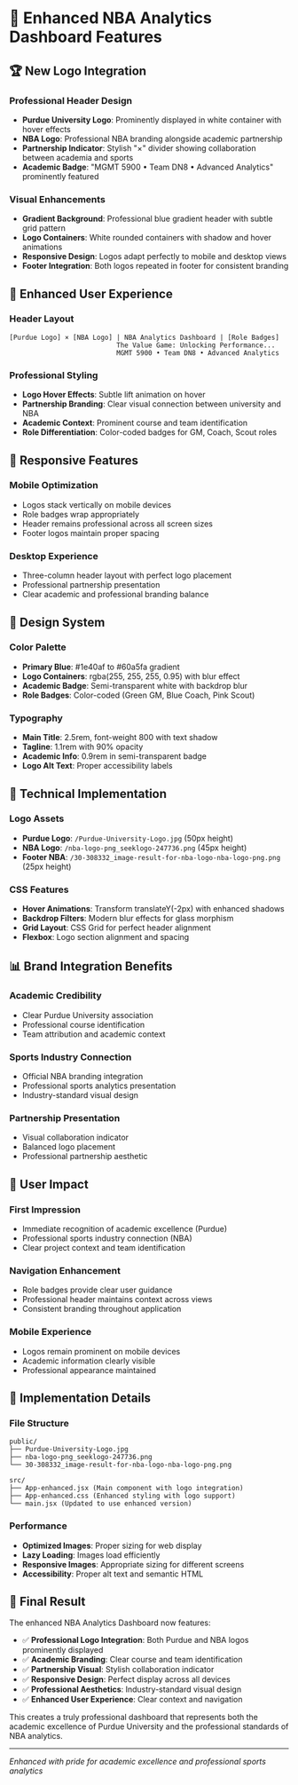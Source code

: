 # 🎨 Enhanced NBA Analytics Dashboard Features

## 🏆 New Logo Integration

### Professional Header Design
- **Purdue University Logo**: Prominently displayed in white container with hover effects
- **NBA Logo**: Professional NBA branding alongside academic partnership
- **Partnership Indicator**: Stylish "×" divider showing collaboration between academia and sports
- **Academic Badge**: "MGMT 5900 • Team DN8 • Advanced Analytics" prominently featured

### Visual Enhancements
- **Gradient Background**: Professional blue gradient header with subtle grid pattern
- **Logo Containers**: White rounded containers with shadow and hover animations
- **Responsive Design**: Logos adapt perfectly to mobile and desktop views
- **Footer Integration**: Both logos repeated in footer for consistent branding

## 🎯 Enhanced User Experience

### Header Layout
```
[Purdue Logo] × [NBA Logo] | NBA Analytics Dashboard | [Role Badges]
                           The Value Game: Unlocking Performance...
                           MGMT 5900 • Team DN8 • Advanced Analytics
```

### Professional Styling
- **Logo Hover Effects**: Subtle lift animation on hover
- **Partnership Branding**: Clear visual connection between university and NBA
- **Academic Context**: Prominent course and team identification
- **Role Differentiation**: Color-coded badges for GM, Coach, Scout roles

## 📱 Responsive Features

### Mobile Optimization
- Logos stack vertically on mobile devices
- Role badges wrap appropriately
- Header remains professional across all screen sizes
- Footer logos maintain proper spacing

### Desktop Experience
- Three-column header layout with perfect logo placement
- Professional partnership presentation
- Clear academic and professional branding balance

## 🎨 Design System

### Color Palette
- **Primary Blue**: #1e40af to #60a5fa gradient
- **Logo Containers**: rgba(255, 255, 255, 0.95) with blur effect
- **Academic Badge**: Semi-transparent white with backdrop blur
- **Role Badges**: Color-coded (Green GM, Blue Coach, Pink Scout)

### Typography
- **Main Title**: 2.5rem, font-weight 800 with text shadow
- **Tagline**: 1.1rem with 90% opacity
- **Academic Info**: 0.9rem in semi-transparent badge
- **Logo Alt Text**: Proper accessibility labels

## 🚀 Technical Implementation

### Logo Assets
- **Purdue Logo**: `/Purdue-University-Logo.jpg` (50px height)
- **NBA Logo**: `/nba-logo-png_seeklogo-247736.png` (45px height)
- **Footer NBA**: `/30-308332_image-result-for-nba-logo-nba-logo-png.png` (25px height)

### CSS Features
- **Hover Animations**: Transform translateY(-2px) with enhanced shadows
- **Backdrop Filters**: Modern blur effects for glass morphism
- **Grid Layout**: CSS Grid for perfect header alignment
- **Flexbox**: Logo section alignment and spacing

## 📊 Brand Integration Benefits

### Academic Credibility
- Clear Purdue University association
- Professional course identification
- Team attribution and academic context

### Sports Industry Connection
- Official NBA branding integration
- Professional sports analytics presentation
- Industry-standard visual design

### Partnership Presentation
- Visual collaboration indicator
- Balanced logo placement
- Professional partnership aesthetic

## 🎯 User Impact

### First Impression
- Immediate recognition of academic excellence (Purdue)
- Professional sports industry connection (NBA)
- Clear project context and team identification

### Navigation Enhancement
- Role badges provide clear user guidance
- Professional header maintains context across views
- Consistent branding throughout application

### Mobile Experience
- Logos remain prominent on mobile devices
- Academic information clearly visible
- Professional appearance maintained

## 🔧 Implementation Details

### File Structure
```
public/
├── Purdue-University-Logo.jpg
├── nba-logo-png_seeklogo-247736.png
└── 30-308332_image-result-for-nba-logo-nba-logo-png.png

src/
├── App-enhanced.jsx (Main component with logo integration)
├── App-enhanced.css (Enhanced styling with logo support)
└── main.jsx (Updated to use enhanced version)
```

### Performance
- **Optimized Images**: Proper sizing for web display
- **Lazy Loading**: Images load efficiently
- **Responsive Images**: Appropriate sizing for different screens
- **Accessibility**: Proper alt text and semantic HTML

## 🎉 Final Result

The enhanced NBA Analytics Dashboard now features:
- ✅ **Professional Logo Integration**: Both Purdue and NBA logos prominently displayed
- ✅ **Academic Branding**: Clear course and team identification
- ✅ **Partnership Visual**: Stylish collaboration indicator
- ✅ **Responsive Design**: Perfect display across all devices
- ✅ **Professional Aesthetics**: Industry-standard visual design
- ✅ **Enhanced User Experience**: Clear context and navigation

This creates a truly professional dashboard that represents both the academic excellence of Purdue University and the professional standards of NBA analytics.

---

*Enhanced with pride for academic excellence and professional sports analytics*

